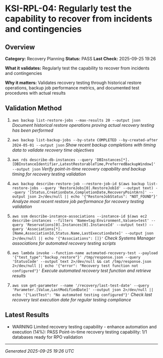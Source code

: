 # KSI-RPL-04: Regularly test the capability to recover from incidents and contingencies

## Overview

**Category:** Recovery Planning
**Status:** PASS
**Last Check:** 2025-09-25 19:26

**What it validates:** Regularly test the capability to recover from incidents and contingencies

**Why it matters:** Validates recovery testing through historical restore operations, backup job performance metrics, and documented test procedures with actual results

## Validation Method

1. `aws backup list-restore-jobs --max-results 20 --output json`
   *Document historical restore operations proving actual recovery testing has been performed*

2. `aws backup list-backup-jobs --by-state COMPLETED --by-created-after 2024-05-01 --output json`
   *Show recent backup completions with timing data to validate recovery time objectives*

3. `aws rds describe-db-instances --query 'DBInstances[*].[DBInstanceIdentifier,LatestRestorableTime,PreferredBackupWindow]' --output json`
   *Verify point-in-time recovery capability and backup timing for recovery testing validation*

4. `aws backup describe-restore-job --restore-job-id $(aws backup list-restore-jobs --query 'RestoreJobs[0].RestoreJobId' --output text) --query '[Status,CreationDate,CompletionDate,RecoveryPointArn]' --output json 2>/dev/null || echo '{"RestoreJobStatus": "NOT_FOUND"}'`
   *Analyze most recent restore job performance for recovery testing validation*

5. `aws ssm describe-instance-associations --instance-id $(aws ec2 describe-instances --filters 'Name=tag:Environment,Values=test' --query 'Reservations[0].Instances[0].InstanceId' --output text) --query 'Associations[*].[Name,AssociationId,Status.Name,LastExecutionDate]' --output json 2>/dev/null || echo '{"Associations": []}'`
   *Check Systems Manager associations for automated recovery testing scripts*

6. `aws lambda invoke --function-name automated-recovery-test --payload '{"test_type":"backup_restore"}' /tmp/response.json --query 'StatusCode' --output text 2>/dev/null && cat /tmp/response.json 2>/dev/null || echo '{"error": "Recovery test function not configured"}'`
   *Execute automated recovery test function and retrieve results*

7. `aws ssm get-parameter --name '/recovery/last-test-date' --query 'Parameter.[Value,LastModifiedDate]' --output json 2>/dev/null || echo '{"LastTest": "No automated testing configured"}'`
   *Check last recovery test execution date for regular testing compliance*

## Latest Results

- WARNING Limited recovery testing capability - enhance automation and execution (14%): PASS Point-in-time recovery testing capability: 1/1 databases ready for RPO validation

---
*Generated 2025-09-25 19:26 UTC*